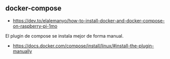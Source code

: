 ## docker-compose

- https://dev.to/elalemanyo/how-to-install-docker-and-docker-compose-on-raspberry-pi-1mo

El plugin de compose se instala mejor de forma manual.

- https://docs.docker.com/compose/install/linux/#install-the-plugin-manually